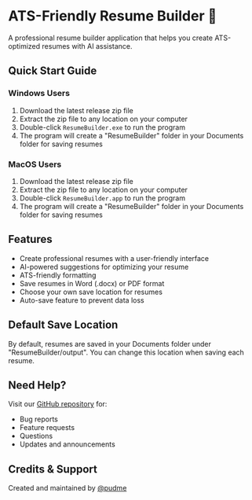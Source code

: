 # ATS-Friendly Resume Builder 🎯

A professional resume builder application that helps you create ATS-optimized resumes with AI assistance.

## Quick Start Guide

### Windows Users
1. Download the latest release zip file
2. Extract the zip file to any location on your computer
3. Double-click `ResumeBuilder.exe` to run the program
4. The program will create a "ResumeBuilder" folder in your Documents folder for saving resumes

### MacOS Users
1. Download the latest release zip file
2. Extract the zip file to any location on your computer
3. Double-click `ResumeBuilder.app` to run the program
4. The program will create a "ResumeBuilder" folder in your Documents folder for saving resumes

## Features
- Create professional resumes with a user-friendly interface
- AI-powered suggestions for optimizing your resume
- ATS-friendly formatting
- Save resumes in Word (.docx) or PDF format
- Choose your own save location for resumes
- Auto-save feature to prevent data loss

## Default Save Location
By default, resumes are saved in your Documents folder under "ResumeBuilder/output". You can change this location when saving each resume.

## Need Help?
Visit our [GitHub repository](https://github.com/pudme) for:
- Bug reports
- Feature requests
- Questions
- Updates and announcements

## Credits & Support
Created and maintained by [@pudme](https://github.com/pudme) 